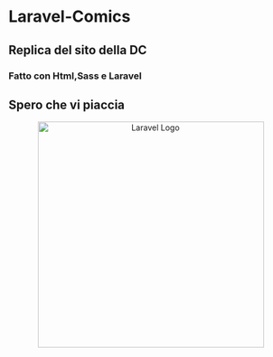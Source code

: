 # Laravel-Comics 
## Replica del sito della DC
### Fatto con Html,Sass e Laravel 
## Spero che vi piaccia 

<p align="center">
    <img src="https://raw.githubusercontent.com/laravel/art/master/logo-lockup/5%20SVG/2%20CMYK/1%20Full%20Color/laravel-logolockup-cmyk-red.svg" width="400" alt="Laravel Logo"
</p>
